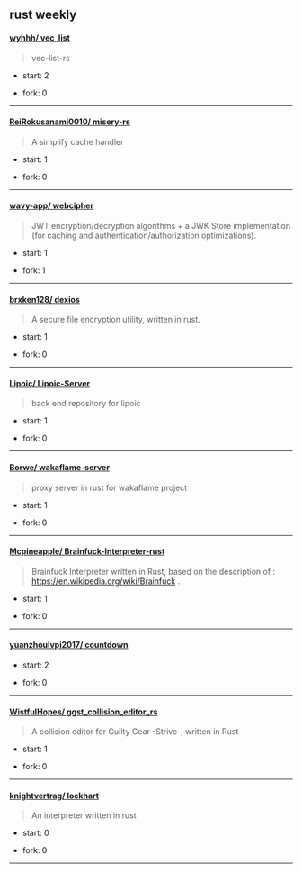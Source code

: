 ## rust weekly

#### [wyhhh/ vec_list](https://github.com/wyhhh/vec_list)
>  vec-list-rs
+ start: 2
+ fork: 0
---
#### [ReiRokusanami0010/ misery-rs](https://github.com/ReiRokusanami0010/misery-rs)
>  A simplify cache handler
+ start: 1
+ fork: 0
---
#### [wavy-app/ webcipher](https://github.com/wavy-app/webcipher)
>  JWT encryption/decryption algorithms + a JWK Store implementation (for caching and authentication/authorization optimizations).
+ start: 1
+ fork: 1
---
#### [brxken128/ dexios](https://github.com/brxken128/dexios)
>  A secure file encryption utility, written in rust.
+ start: 1
+ fork: 0
---
#### [Lipoic/ Lipoic-Server](https://github.com/Lipoic/Lipoic-Server)
>  back end repository for lipoic
+ start: 1
+ fork: 0
---
#### [Borwe/ wakaflame-server](https://github.com/Borwe/wakaflame-server)
>  proxy server in rust for wakaflame project
+ start: 1
+ fork: 0
---
#### [Mcpineapple/ Brainfuck-Interpreter-rust](https://github.com/Mcpineapple/Brainfuck-Interpreter-rust)
>  Brainfuck Interpreter written in Rust, based on the description of : https://en.wikipedia.org/wiki/Brainfuck .
+ start: 1
+ fork: 0
---
#### [yuanzhoulvpi2017/ countdown](https://github.com/yuanzhoulvpi2017/countdown)
>  
+ start: 2
+ fork: 0
---
#### [WistfulHopes/ ggst_collision_editor_rs](https://github.com/WistfulHopes/ggst_collision_editor_rs)
>  A collision editor for Guilty Gear -Strive-, written in Rust
+ start: 1
+ fork: 0
---
#### [knightvertrag/ lockhart](https://github.com/knightvertrag/lockhart)
>  An interpreter written in rust
+ start: 0
+ fork: 0
---